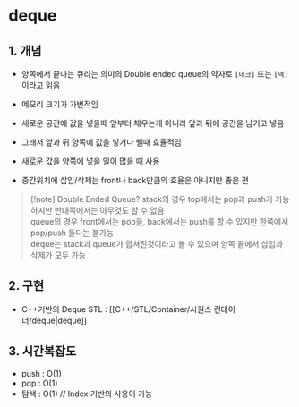 # deque

## 1. 개념
- 양쪽에서 끝나는 큐라는 의미의 Double ended queue의 약자로 `[데크]` 또는 `[덱]`이라고 읽음

- 메모리 크기가 가변적임
- 새로운 공간에 값을 넣을때 앞부터 채우는게 아니라 앞과 뒤에 공간을 남기고 넣음
- 그래서 앞과 뒤 양쪽에 값을 넣거나 뺄때 효율적임
- 새로운 값을 양쪽에 넣을 일이 많을 때 사용
- 중간위치에 삽입/삭제는 front나 back만큼의 효율은 아니지만 좋은 편

>[!note] Double Ended Queue?
> stack의 경우 top에서는 pop과 push가 가능하지만 반대쪽에서는 아무것도 할 수 없음  
> queue의 경우 front에서는 pop을, back에서는 push를 할 수 있지만 한쪽에서 pop/push 둘다는 불가능  
> deque는 stack과 queue가 합쳐진것이라고 볼 수 있으며 양쪽 끝에서 삽입과 삭제가 모두 가능

## 2. 구현
- C++기반의 Deque STL : [[C++/STL/Container/시퀀스 컨테이너/deque|deque]]

## 3. 시간복잡도
- push : O(1)
- pop : O(1)
- 탐색 : O(1)      // Index 기반의 사용이 가능